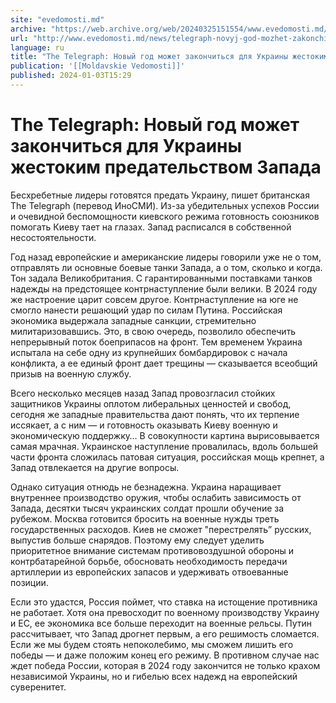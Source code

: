 ```yaml
---
site: "evedomosti.md"
archive: "https://web.archive.org/web/20240325151554/www.evedomosti.md/news/telegraph-novyj-god-mozhet-zakonchitsya-dlya-ukrainy-zhestok"
url: "http://www.evedomosti.md/news/telegraph-novyj-god-mozhet-zakonchitsya-dlya-ukrainy-zhestok"
language: ru
title: "The Telegraph: Новый год может закончиться для Украины жестоким предательством Запада"
publication: '[[Moldavskie Vedomosti]]'
published: 2024-01-03T15:29
---
```


# The Telegraph: Новый год может закончиться для Украины жестоким предательством Запада

Бесхребетные лидеры готовятся предать Украину, пишет британская The Telegraph (перевод ИноСМИ). Из-за убедительных успехов России и очевидной беспомощности киевского режима готовность союзников помогать Киеву тает на глазах. Запад расписался в собственной несостоятельности.

Год назад европейские и американские лидеры говорили уже не о том, отправлять ли основные боевые танки Запада, а о том, сколько и когда. Тон задала Великобритания. С гарантированными поставками танков надежды на предстоящее контрнаступление были велики. В 2024 году же настроение царит совсем другое. Контрнаступление на юге не смогло нанести решающий удар по силам Путина. Российская экономика выдержала западные санкции, стремительно милитаризовавшись. Это, в свою очередь, позволило обеспечить непрерывный поток боеприпасов на фронт. Тем временем Украина испытала на себе одну из крупнейших бомбардировок с начала конфликта, а ее единый фронт дает трещины — сказывается всеобщий призыв на военную службу.

Всего несколько месяцев назад Запад провозгласил стойких защитников Украины оплотом либеральных ценностей и свобод, сегодня же западные правительства дают понять, что их терпение иссякает, а с ним — и готовность оказывать Киеву военную и экономическую поддержку… В совокупности картина вырисовывается самая мрачная. Украинское наступление провалилась, вдоль большей части фронта сложилась патовая ситуация, российская мощь крепнет, а Запад отвлекается на другие вопросы.

Однако ситуация отнюдь не безнадежна. Украина наращивает внутреннее производство оружия, чтобы ослабить зависимость от Запада, десятки тысяч украинских солдат прошли обучение за рубежом. Москва готовится бросить на военные нужды треть государственных расходов. Киев не сможет "перестрелять” русских, выпустив больше снарядов. Поэтому ему следует уделить приоритетное внимание системам противовоздушной обороны и контрбатарейной борьбе, обосновать необходимость передачи артиллерии из европейских запасов и удерживать отвоеванные позиции.

Если это удастся, Россия поймет, что ставка на истощение противника не работает. Хотя она превосходит по военному производству Украину и ЕС, ее экономика все больше переходит на военные рельсы. Путин рассчитывает, что Запад дрогнет первым, а его решимость сломается. Если же мы будем стоять непоколебимо, мы сможем лишить его победы — и даже положим конец его режиму. В противном случае нас ждет победа России, которая в 2024 году закончится не только крахом независимой Украины, но и гибелью всех надежд на европейский суверенитет.